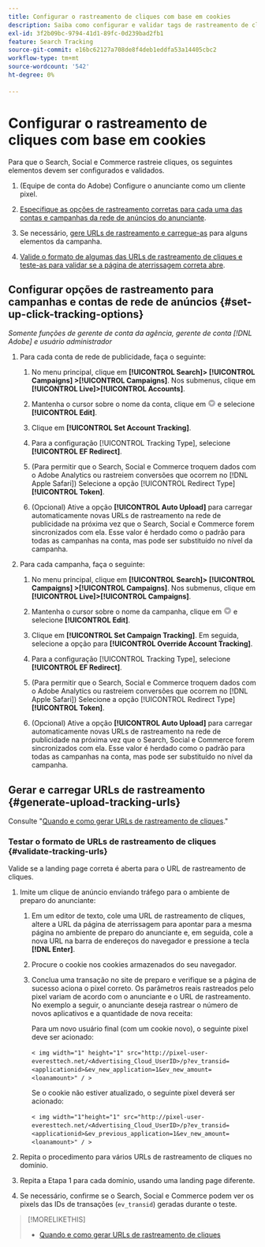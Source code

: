 ```yaml
---
title: Configurar o rastreamento de cliques com base em cookies
description: Saiba como configurar e validar tags de rastreamento de cliques.
exl-id: 3f2b09bc-9794-41d1-89fc-0d239bad2fb1
feature: Search Tracking
source-git-commit: e16bc62127a708de8f4deb1eddfa53a14405cbc2
workflow-type: tm+mt
source-wordcount: '542'
ht-degree: 0%

---
```


# Configurar o rastreamento de cliques com base em cookies

Para que o Search, Social e Commerce rastreie cliques, os seguintes elementos devem ser configurados e validados.

1. (Equipe de conta do Adobe) Configure o anunciante como um cliente pixel.

1. [Especifique as opções de rastreamento corretas para cada uma das contas e campanhas da rede de anúncios do anunciante](#set-up-click-tracking-options).

1. Se necessário, [gere URLs de rastreamento e carregue-as](#generate-upload-tracking-urls) para alguns elementos da campanha.

1. [Valide o formato de algumas das URLs de rastreamento de cliques e teste-as para validar se a página de aterrissagem correta abre](#validate-tracking-urls).

## Configurar opções de rastreamento para campanhas e contas de rede de anúncios {#set-up-click-tracking-options}

*Somente funções de gerente de conta da agência, gerente de conta [!DNL Adobe] e usuário administrador*

1. Para cada conta de rede de publicidade, faça o seguinte:

   1. No menu principal, clique em **[!UICONTROL Search]> [!UICONTROL Campaigns] >[!UICONTROL Campaigns]**. Nos submenus, clique em **[!UICONTROL Live]>[!UICONTROL Accounts]**.

   1. Mantenha o cursor sobre o nome da conta, clique em ![Ícone do menu](/help/search-social-commerce/assets/arrow-dropdown-menu.png "Ícone do menu") e selecione **[!UICONTROL Edit]**.

   1. Clique em **[!UICONTROL Set Account Tracking]**.

   1. Para a configuração [!UICONTROL Tracking Type], selecione **[!UICONTROL EF Redirect]**.

   1. (Para permitir que o Search, Social e Commerce troquem dados com o Adobe Analytics ou rastreiem conversões que ocorrem no [!DNL Apple Safari]) Selecione a opção [!UICONTROL Redirect Type] **[!UICONTROL Token]**.

   1. (Opcional) Ative a opção **[!UICONTROL Auto Upload]** para carregar automaticamente novas URLs de rastreamento na rede de publicidade na próxima vez que o Search, Social e Commerce forem sincronizados com ela. Esse valor é herdado como o padrão para todas as campanhas na conta, mas pode ser substituído no nível da campanha.

1. Para cada campanha, faça o seguinte:

   1. No menu principal, clique em **[!UICONTROL Search]> [!UICONTROL Campaigns] >[!UICONTROL Campaigns]**. Nos submenus, clique em **[!UICONTROL Live]>[!UICONTROL Campaigns]**.

   1. Mantenha o cursor sobre o nome da campanha, clique em ![Ícone do menu](/help/search-social-commerce/assets/arrow-dropdown-menu.png "Ícone do menu") e selecione **[!UICONTROL Edit]**.

   1. Clique em **[!UICONTROL Set Campaign Tracking]**. Em seguida, selecione a opção para **[!UICONTROL Override Account Tracking]**.

   1. Para a configuração [!UICONTROL Tracking Type], selecione **[!UICONTROL EF Redirect]**.

   1. (Para permitir que o Search, Social e Commerce troquem dados com o Adobe Analytics ou rastreiem conversões que ocorrem no [!DNL Apple Safari]) Selecione a opção [!UICONTROL Redirect Type] **[!UICONTROL Token]**.

   1. (Opcional) Ative a opção **[!UICONTROL Auto Upload]** para carregar automaticamente novas URLs de rastreamento na rede de publicidade na próxima vez que o Search, Social e Commerce forem sincronizados com ela. Esse valor é herdado como o padrão para todas as campanhas na conta, mas pode ser substituído no nível da campanha.

## Gerar e carregar URLs de rastreamento {#generate-upload-tracking-urls}

Consulte &quot;[Quando e como gerar URLs de rastreamento de cliques](/help/search-social-commerce/tracking/click-tracking-ways-to-generate.md).&quot;

### Testar o formato de URLs de rastreamento de cliques {#validate-tracking-urls}

Valide se a landing page correta é aberta para o URL de rastreamento de cliques.

1. Imite um clique de anúncio enviando tráfego para o ambiente de preparo do anunciante:

   1. Em um editor de texto, cole uma URL de rastreamento de cliques, altere a URL da página de aterrissagem para apontar para a mesma página no ambiente de preparo do anunciante e, em seguida, cole a nova URL na barra de endereços do navegador e pressione a tecla **[!DNL Enter]**.

   1. Procure o cookie nos cookies armazenados do seu navegador.

   1. Conclua uma transação no site de preparo e verifique se a página de sucesso aciona o pixel correto. Os parâmetros reais rastreados pelo pixel variam de acordo com o anunciante e o URL de rastreamento. No exemplo a seguir, o anunciante deseja rastrear o número de novos aplicativos e a quantidade de nova receita:

      Para um novo usuário final (com um cookie novo), o seguinte pixel deve ser acionado:

      `< img width="1" height="1" src="http://pixel-user-everesttech.net/<Advertising_Cloud_UserID>/p?ev_transid=<applicationid>&ev_new_application=1&ev_new_amount=<loanamount>" / >`

      Se o cookie não estiver atualizado, o seguinte pixel deverá ser acionado:

      `< img width="1"height="1" src="http://pixel-user-everesttech.net/<Advertising_Cloud_UserID>/p?ev_transid=<applicationid>&ev_previous_application=1&ev_new_amount=<loanamount>" / >`


1. Repita o procedimento para vários URLs de rastreamento de cliques no domínio.

1. Repita a Etapa 1 para cada domínio, usando uma landing page diferente.

1. Se necessário, confirme se o Search, Social e Commerce podem ver os pixels das IDs de transações (`ev_transid`) geradas durante o teste.

>[!MORELIKETHIS]
>
>* [Quando e como gerar URLs de rastreamento de cliques](/help/search-social-commerce/tracking/click-tracking-ways-to-generate.md)
